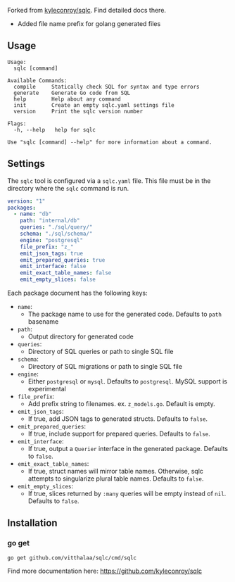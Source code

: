 Forked from [kyleconroy/sqlc](https://github.com/kyleconroy/sqlc). Find detailed docs there.
 - Added file name prefix for golang generated files

## Usage

```
Usage:
  sqlc [command]

Available Commands:
  compile     Statically check SQL for syntax and type errors
  generate    Generate Go code from SQL
  help        Help about any command
  init        Create an empty sqlc.yaml settings file
  version     Print the sqlc version number

Flags:
  -h, --help   help for sqlc

Use "sqlc [command] --help" for more information about a command.
```

## Settings

The `sqlc` tool is configured via a `sqlc.yaml` file. This file must be
in the directory where the `sqlc` command is run.

```yaml
version: "1"
packages:
  - name: "db"
    path: "internal/db"
    queries: "./sql/query/"
    schema: "./sql/schema/"
    engine: "postgresql"
    file_prefix: "z_"
    emit_json_tags: true
    emit_prepared_queries: true
    emit_interface: false
    emit_exact_table_names: false
    emit_empty_slices: false
```

Each package document has the following keys:
- `name`:
  - The package name to use for the generated code. Defaults to `path` basename
- `path`:
  - Output directory for generated code
- `queries`:
  - Directory of SQL queries or path to single SQL file
- `schema`:
  - Directory of SQL migrations or path to single SQL file
- `engine`:
  - Either `postgresql` or `mysql`. Defaults to `postgresql`. MySQL support is experimental
- `file_prefix`:
   - Add prefix string to filenames. ex. `z_models.go`. Default is empty.
- `emit_json_tags`:
  - If true, add JSON tags to generated structs. Defaults to `false`.
- `emit_prepared_queries`:
  - If true, include support for prepared queries. Defaults to `false`.
- `emit_interface`:
  - If true, output a `Querier` interface in the generated package. Defaults to `false`.
- `emit_exact_table_names`:
  - If true, struct names will mirror table names. Otherwise, sqlc attempts to singularize plural table names. Defaults to `false`.
- `emit_empty_slices`:
  - If true, slices returned by `:many` queries will be empty instead of `nil`. Defaults to `false`.


## Installation

### go get

```
go get github.com/vitthalaa/sqlc/cmd/sqlc
```

Find more documentation here: https://github.com/kyleconroy/sqlc